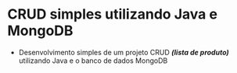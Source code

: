 # CRUD simples utilizando Java e MongoDB

- Desenvolvimento simples de um projeto CRUD ***(lista de produto)*** utilizando Java e o banco de dados MongoDB
